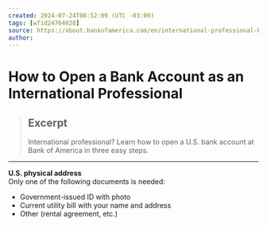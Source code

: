 ```yaml
---
created: 2024-07-24T08:52:09 (UTC -03:00)
tags: [wfid24764828]
source: https://about.bankofamerica.com/en/international-professional-bank-account
author: 
---
```


# How to Open a Bank Account as an International Professional

> ## Excerpt
> International professional? Learn how to open a U.S. bank account at Bank of America in three easy steps.

---
**U.S. physical address**  
Only one of the following documents is needed:

-   Government-issued ID with photo
-   Current utility bill with your name and address
-   Other (rental agreement, etc.)
